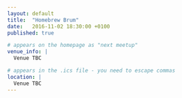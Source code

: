 ```yaml
---
layout: default
title:  "Homebrew Brum"
date:   2016-11-02 18:30:00 +0100
published: true

# appears on the homepage as "next meetup"
venue_info: |
  Venue TBC

# appears in the .ics file - you need to escape commas
location: |
  Venue TBC
---
```

